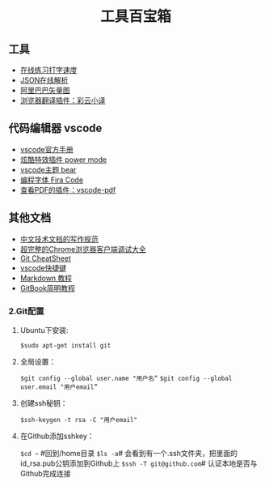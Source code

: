 <div align="center">
    <h1 >工具百宝箱 </h1>  
</div>

## 工具

- [在线练习打字速度](http://www.daziba.cn/)
- [JSON在线解析](https://www.json.cn/)
- [阿里巴巴矢量图](https://www.iconfont.cn/)
- [浏览器翻译插件：彩云小译](https://fanyi.caiyunapp.com/#/web)

## 代码编辑器 vscode
- [vscode官方手册](https://code.visualstudio.com/docs)
- [炫酷特效插件 power mode](https://marketplace.visualstudio.com/items?itemName=hoovercj.vscode-power-mode)
- [vscode主题 bear](https://marketplace.visualstudio.com/items?itemName=dahong.theme-bear)
- [编程字体 Fira Code](https://github.com/tonsky/FiraCode)
- [查看PDF的插件：vscode-pdf](https://marketplace.visualstudio.com/items?itemName=tomoki1207.pdf)

## 其他文档

- [中文技术文档的写作规范](https://github.com/ruanyf/document-style-guide)
- [超完整的Chrome浏览器客户端调试大全](http://www.igeekbar.com/igeekbar/post/156.htm)
- [Git CheatSheet](https://liaoxuefeng.gitee.io/resource.liaoxuefeng.com/git/git-cheat-sheet.pdf)
- [vscode快捷键](https://code.visualstudio.com/shortcuts/keyboard-shortcuts-windows.pdf)
- [Markdown 教程](https://www.runoob.com/markdown/md-tutorial.html)
- [GitBook简明教程](http://www.chengweiyang.cn/gitbook/)



### 2.Git配置

1. Ubuntu下安装:
	
    ``$sudo apt-get install git``
2. 全局设置：
	
	``$git config --global user.name "用户名“``
    ``$git config --global user.email "用户email”``
3. 创建ssh秘钥：
	
    ``$ssh-keygen -t rsa -C "用户email"``
4. 在Github添加sshkey：
	
    ``$cd ~`` #回到/home目录
	``$ls -a``# 会看到有一个.ssh文件夹，把里面的id_rsa.pub公钥添加到Github上
    ``$ssh -T git@github.com``# 认证本地是否与Github完成连接

